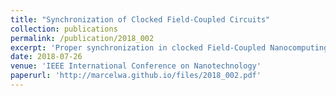 ```yaml
---
title: "Synchronization of Clocked Field-Coupled Circuits"
collection: publications
permalink: /publication/2018_002
excerpt: 'Proper synchronization in clocked Field-Coupled Nanocomputing (FCN) circuits is a fundamental problem. In this work, we show for the first time that global synchronicity is not a mandatory requirement in clocked FCN designs and discuss the considerable restrictions that global synchronicity presents for sequential and large-scale designs. Furthermore, we propose a solution that circumvents design restrictions due to synchronization requirements and present a novel RS-latch.'
date: 2018-07-26
venue: 'IEEE International Conference on Nanotechnology'
paperurl: 'http://marcelwa.github.io/files/2018_002.pdf'
---
```

